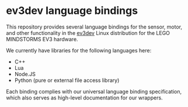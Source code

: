 ev3dev language bindings
========================

This repository provides several language bindings for the sensor, motor, and other functionality in the [ev3dev](http://www.ev3dev.org) Linux distribution for the LEGO MINDSTORMS EV3 hardware.

We currently have libraries for the following languages here:
- C++
- Lua
- Node.JS
- Python (pure or external file access library)

Each binding complies with our universal language binding specification, which also serves as high-level documentation for our wrappers.
